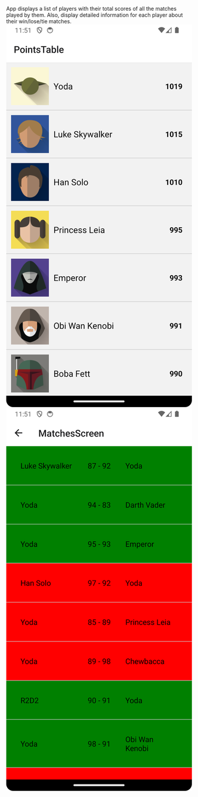 App displays a list of players with their total scores of all the matches played by them. Also, display detailed information for each player about their win/lose/tie matches.
![First Screen](/assets/Screenshot_20240310_115147.png?raw=true "First Screen")
![Details Screen](/assets/Screenshot_20240310_115201.png?raw=true "Details Screen")